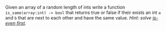 Given an array of a random length of ints write a function `is_same(array:int) -> bool` that returns true or false if their exists an int `a` and `b` that are next to each other and have the same value. _Hint: solve [is-even first](https://coding-cat.club/problems/is_even)._
